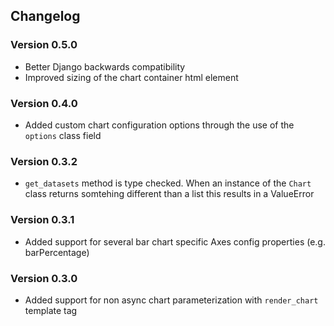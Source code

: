 ## Changelog

### Version 0.5.0

* Better Django backwards compatibility
* Improved sizing of the chart container html element

### Version 0.4.0

* Added custom chart configuration options through the use of the `options` class field

### Version 0.3.2

* `get_datasets` method is type checked. When an instance of the `Chart` class returns somtehing different than a list this results in a ValueError

### Version 0.3.1

* Added support for several bar chart specific Axes config properties (e.g. barPercentage)

### Version 0.3.0

* Added support for non async chart parameterization with `render_chart` template tag
